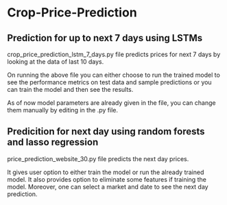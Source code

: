 # Crop-Price-Prediction

## Prediction for up to next 7 days using LSTMs
crop_price_prediction_lstm_7_days.py file predicts prices for next 7 days by looking at the data of last 10 days.

On running the above file you can either choose to run the trained model to see the performance metrics on test data and sample predictions or you can train the model and then see the results.

As of now model parameters are already given in the file, you can change them manually by editing in the .py file.

## Predicition for next day using random forests and lasso regression
price_prediction_website_30.py file predicts the next day prices.

It gives user option to either train the model or run the already trained model.
It also provides option to eliminate some features if training the model. Moreover, one can select a market and date to see the next day prediction.
